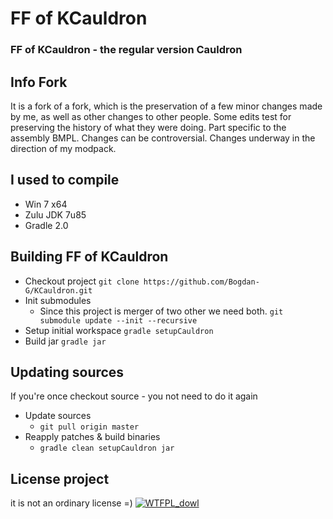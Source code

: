 # FF of KCauldron
### FF of KCauldron - the regular version Cauldron

## Info Fork
It is a fork of a fork, which is the preservation of a few minor changes made by me, as well as other changes to other people.
Some edits test for preserving the history of what they were doing. Part specific to the assembly BMPL.
Changes can be controversial.
Changes underway in the direction of my modpack.

## I used to compile
* Win 7 x64
* Zulu JDK 7u85
* Gradle 2.0

## Building FF of KCauldron
* Checkout project
  `git clone https://github.com/Bogdan-G/KCauldron.git`
* Init submodules
  * Since this project is merger of two other we need both.
  `git submodule update --init --recursive`
* Setup initial workspace
  `gradle setupCauldron`
* Build jar
  `gradle jar`

## Updating sources
If you're once checkout source - you not need to do it again
* Update sources
  * `git pull origin master`
* Reapply patches & build binaries
  * `gradle clean setupCauldron jar`

## License project
it is not an ordinary license =)
<a href="http://www.wtfpl.net/" target="_blank">![WTFPL_dowl][License_img]</a>

[License_img]: http://www.wtfpl.net/wp-content/uploads/2012/12/wtfpl-badge-4.png
[WTFPL_dowl]: http://www.wtfpl.net/wp-content/uploads/2012/12/wtfpl-badge-4.png
